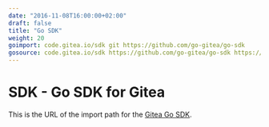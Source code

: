 ```yaml
---
date: "2016-11-08T16:00:00+02:00"
draft: false
title: "Go SDK"
weight: 20
goimport: code.gitea.io/sdk git https://github.com/go-gitea/go-sdk
gosource: code.gitea.io/sdk https://github.com/go-gitea/go-sdk https://github.com/go-gitea/go-sdk/tree/master{/dir} https://github.com/go-gitea/go-sdk/blob/master{/dir}/{file}#L{line}
---
```


# SDK - Go SDK for Gitea

This is the URL of the import path for the
[Gitea Go SDK](http://github.com/go-gitea/go-sdk).

